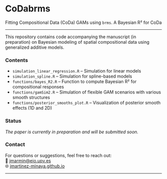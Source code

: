 # CoDabrms  
Fitting Compositional Data (CoDa) GAMs using `brms`. A Bayesian R² for CoDa

---

This repository contains code accompanying the manuscript (in preparation) on Bayesian modeling of spatial compositional data using generalized additive models.

### Contents

- `simulation_linear_regression.R` – Simulation for linear models  
- `simulation_spline.R` – Simulation for spline-based models  
- `functions/bayes_R2.R` – Function to compute Bayesian R² for compositional responses  
- `functions/gamSim2.R` – Simulation of flexible GAM scenarios with various smooth structures  
- `functions/posterior_smooths_plot.R` – Visualization of posterior smooth effects (1D and 2D)  

### Status

*The paper is currently in preparation and will be submitted soon.*

### Contact

For questions or suggestions, feel free to reach out:  
📧 [jmarmin@eio.upv.es](mailto:jmarmin@eio.upv.es)  
🌐 [jmartinez-minaya.github.io](https://jmartinez-minaya.github.io)

---